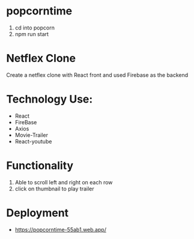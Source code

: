 # popcorntime
1. cd into popcorn
2. npm run start

# Netflex Clone 
Create a netflex clone with React front and used Firebase as the backend 

# Technology Use:
- React 
- FireBase
- Axios
- Movie-Trailer
- React-youtube

# Functionality
1. Able to scroll left and right on each row
2. click on thumbnail to play trailer

# Deployment 
- https://popcorntime-55ab1.web.app/
